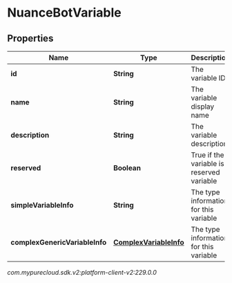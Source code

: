 # NuanceBotVariable


## Properties

| Name | Type | Description | Notes |
| ------------ | ------------- | ------------- | ------------- |
| **id** | **String** | The variable ID |  |
| **name** | **String** | The variable display name |  |
| **description** | **String** | The variable description |  [optional] |
| **reserved** | **Boolean** | True if the variable is a reserved variable |  [optional] |
| **simpleVariableInfo** | **String** | The type information for this variable |  [optional] |
| **complexGenericVariableInfo** | [**ComplexVariableInfo**](ComplexVariableInfo) | The type information for this variable |  [optional] |




_com.mypurecloud.sdk.v2:platform-client-v2:229.0.0_
